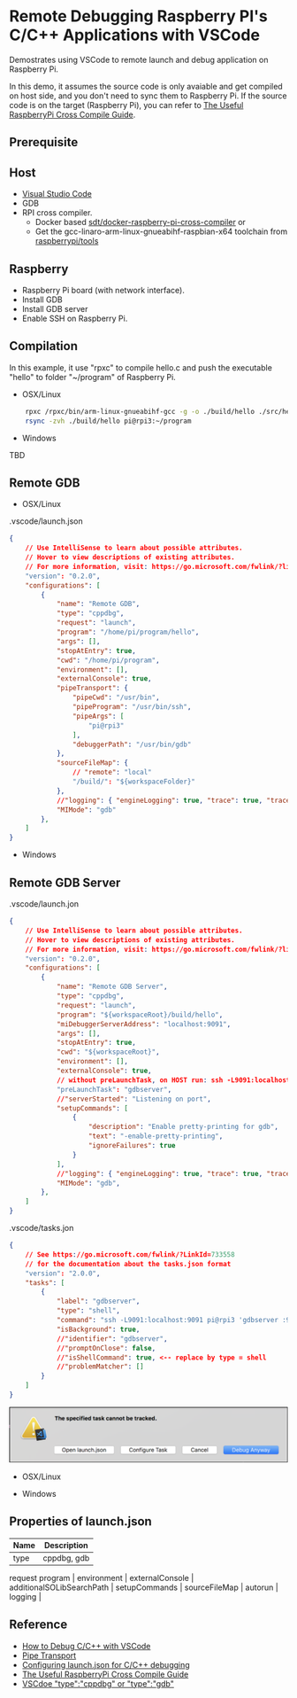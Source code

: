 # Remote Debugging Raspberry PI's C/C++ Applications with VSCode

Demostrates using VSCode to remote launch and debug application on Raspberry Pi.

In this demo, it assumes the source code is only avaiable and get compiled on host side, and you don't
need to sync them to Raspberry Pi.  If the source code is on the target (Raspberry Pi), 
you can refer to [The Useful RaspberryPi Cross Compile Guide](https://medium.com/@au42/the-useful-raspberrypi-cross-compile-guide-ea56054de187).

## Prerequisite

## Host

* [Visual Studio Code](https://code.visualstudio.com/download)
* GDB
* RPI cross compiler.  
    - Docker based [sdt/docker-raspberry-pi-cross-compiler](https://github.com/sdt/docker-raspberry-pi-cross-compiler) or
    - Get the gcc-linaro-arm-linux-gnueabihf-raspbian-x64 toolchain from [raspberrypi/tools](https://github.com/raspberrypi/tools)

## Raspberry

* Raspberry Pi board (with network interface).
* Install GDB
* Install GDB server
* Enable SSH on Raspberry Pi.

## Compilation

In this example, it use "rpxc" to compile hello.c and push the executable "hello" to folder "~/program" of Raspberry Pi.

* OSX/Linux

```bash
    rpxc /rpxc/bin/arm-linux-gnueabihf-gcc -g -o ./build/hello ./src/hello.c
    rsync -zvh ./build/hello pi@rpi3:~/program
```

* Windows

TBD

## Remote GDB

* OSX/Linux

.vscode/launch.json

```json
{
    // Use IntelliSense to learn about possible attributes.
    // Hover to view descriptions of existing attributes.
    // For more information, visit: https://go.microsoft.com/fwlink/?linkid=830387
    "version": "0.2.0",
    "configurations": [
        {
            "name": "Remote GDB",
            "type": "cppdbg",
            "request": "launch",
            "program": "/home/pi/program/hello",
            "args": [],
            "stopAtEntry": true,
            "cwd": "/home/pi/program",
            "environment": [],
            "externalConsole": true,
            "pipeTransport": {
                "pipeCwd": "/usr/bin",
                "pipeProgram": "/usr/bin/ssh",
                "pipeArgs": [
                    "pi@rpi3"
                ],
                "debuggerPath": "/usr/bin/gdb"
            },
            "sourceFileMap": {
                // "remote": "local"
                "/build/": "${workspaceFolder}"
            },
            //"logging": { "engineLogging": true, "trace": true, "traceResponse": true },
            "MIMode": "gdb"
        },
    ]
}
```

* Windows

## Remote GDB Server

.vscode/launch.jon

```json
{
    // Use IntelliSense to learn about possible attributes.
    // Hover to view descriptions of existing attributes.
    // For more information, visit: https://go.microsoft.com/fwlink/?linkid=830387
    "version": "0.2.0",
    "configurations": [
        {
            "name": "Remote GDB Server",
            "type": "cppdbg",
            "request": "launch",
            "program": "${workspaceRoot}/build/hello",
            "miDebuggerServerAddress": "localhost:9091",
            "args": [],
            "stopAtEntry": true,
            "cwd": "${workspaceRoot}",
            "environment": [],
            "externalConsole": true,
            // without preLaunchTask, on HOST run: ssh -L9091:localhost:9091 pi@rpi3  gdbserver :9091 ~/program/hello
            "preLaunchTask": "gdbserver",
            //"serverStarted": "Listening on port",
            "setupCommands": [
                {
                    "description": "Enable pretty-printing for gdb",
                    "text": "-enable-pretty-printing",
                    "ignoreFailures": true
                }
            ],
            //"logging": { "engineLogging": true, "trace": true, "traceResponse": true },
            "MIMode": "gdb",
        },
    ]
}
```

.vscode/tasks.jon

```json
{
    // See https://go.microsoft.com/fwlink/?LinkId=733558
    // for the documentation about the tasks.json format
    "version": "2.0.0",
    "tasks": [
        {
            "label": "gdbserver",
            "type": "shell",
            "command": "ssh -L9091:localhost:9091 pi@rpi3 'gdbserver :9091 ~/program/hello'",
            "isBackground": true,
            //"identifier": "gdbserver",
            //"promptOnClose": false,
            //"isShellCommand": true, <-- replace by type = shell
            //"problemMatcher": []
        }
    ]
}
```

![debug any way](images/debug-anyway.png)

* OSX/Linux

* Windows


## Properties of launch.json

Name | Description 
---- | -----
type | cppdbg, gdb
request
program | 
environment |
externalConsole |
additionalSOLibSearchPath | 
setupCommands | 
sourceFileMap |
autorun |
logging | 

## Reference

- [How to Debug C/C++ with VSCode](https://github.com/74th/vscode-debug-specs/tree/master/cpp)
- [Pipe Transport](https://github.com/Microsoft/vscode-cpptools/blob/master/Documentation/Debugger/gdb/PipeTransport.md)
- [Configuring launch.json for C/C++ debugging](https://github.com/Microsoft/vscode-cpptools/blob/master/launch.md)
- [The Useful RaspberryPi Cross Compile Guide](https://medium.com/@au42/the-useful-raspberrypi-cross-compile-guide-ea56054de187)
- [VSCdoe "type":"cppdbg" or "type":"gdb"](https://github.com/JelleRoets/cross-compile-edison#setting-up-the-debugger)

